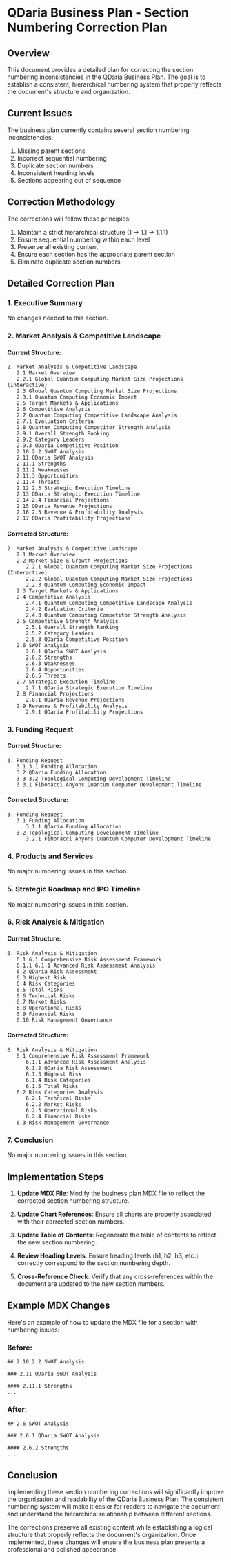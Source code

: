 # QDaria Business Plan - Section Numbering Correction Plan

## Overview

This document provides a detailed plan for correcting the section numbering inconsistencies in the QDaria Business Plan. The goal is to establish a consistent, hierarchical numbering system that properly reflects the document's structure and organization.

## Current Issues

The business plan currently contains several section numbering inconsistencies:

1. Missing parent sections
2. Incorrect sequential numbering
3. Duplicate section numbers
4. Inconsistent heading levels
5. Sections appearing out of sequence

## Correction Methodology

The corrections will follow these principles:

1. Maintain a strict hierarchical structure (1 → 1.1 → 1.1.1)
2. Ensure sequential numbering within each level
3. Preserve all existing content
4. Ensure each section has the appropriate parent section
5. Eliminate duplicate section numbers

## Detailed Correction Plan

### 1. Executive Summary

No changes needed to this section.

### 2. Market Analysis & Competitive Landscape

#### Current Structure:
```
2. Market Analysis & Competitive Landscape
   2.1 Market Overview
   2.2.1 Global Quantum Computing Market Size Projections (Interactive)
   2.3 Global Quantum Computing Market Size Projections
   2.3.1 Quantum Computing Economic Impact
   2.5 Target Markets & Applications
   2.6 Competitive Analysis
   2.7 Quantum Computing Competitive Landscape Analysis
   2.7.1 Evaluation Criteria
   2.8 Quantum Computing Competitor Strength Analysis
   2.9.1 Overall Strength Ranking
   2.9.2 Category Leaders
   2.9.3 QDaria Competitive Position
   2.10 2.2 SWOT Analysis
   2.11 QDaria SWOT Analysis
   2.11.1 Strengths
   2.11.2 Weaknesses
   2.11.3 Opportunities
   2.11.4 Threats
   2.12 2.3 Strategic Execution Timeline
   2.13 QDaria Strategic Execution Timeline
   2.14 2.4 Financial Projections
   2.15 QDaria Revenue Projections
   2.16 2.5 Revenue & Profitability Analysis
   2.17 QDaria Profitability Projections
```

#### Corrected Structure:
```
2. Market Analysis & Competitive Landscape
   2.1 Market Overview
   2.2 Market Size & Growth Projections
      2.2.1 Global Quantum Computing Market Size Projections (Interactive)
      2.2.2 Global Quantum Computing Market Size Projections
      2.2.3 Quantum Computing Economic Impact
   2.3 Target Markets & Applications
   2.4 Competitive Analysis
      2.4.1 Quantum Computing Competitive Landscape Analysis
      2.4.2 Evaluation Criteria
      2.4.3 Quantum Computing Competitor Strength Analysis
   2.5 Competitive Strength Analysis
      2.5.1 Overall Strength Ranking
      2.5.2 Category Leaders
      2.5.3 QDaria Competitive Position
   2.6 SWOT Analysis
      2.6.1 QDaria SWOT Analysis
      2.6.2 Strengths
      2.6.3 Weaknesses
      2.6.4 Opportunities
      2.6.5 Threats
   2.7 Strategic Execution Timeline
      2.7.1 QDaria Strategic Execution Timeline
   2.8 Financial Projections
      2.8.1 QDaria Revenue Projections
   2.9 Revenue & Profitability Analysis
      2.9.1 QDaria Profitability Projections
```

### 3. Funding Request

#### Current Structure:
```
3. Funding Request
   3.1 3.1 Funding Allocation
   3.2 QDaria Funding Allocation
   3.3 3.2 Topological Computing Development Timeline
   3.3.1 Fibonacci Anyons Quantum Computer Development Timeline
```

#### Corrected Structure:
```
3. Funding Request
   3.1 Funding Allocation
      3.1.1 QDaria Funding Allocation
   3.2 Topological Computing Development Timeline
      3.2.1 Fibonacci Anyons Quantum Computer Development Timeline
```

### 4. Products and Services

No major numbering issues in this section.

### 5. Strategic Roadmap and IPO Timeline

No major numbering issues in this section.

### 6. Risk Analysis & Mitigation

#### Current Structure:
```
6. Risk Analysis & Mitigation
   6.1 6.1 Comprehensive Risk Assessment Framework
   6.1.1 6.1.1 Advanced Risk Assessment Analysis
   6.2 QDaria Risk Assessment
   6.3 Highest Risk
   6.4 Risk Categories
   6.5 Total Risks
   6.6 Technical Risks
   6.7 Market Risks
   6.8 Operational Risks
   6.9 Financial Risks
   6.10 Risk Management Governance
```

#### Corrected Structure:
```
6. Risk Analysis & Mitigation
   6.1 Comprehensive Risk Assessment Framework
      6.1.1 Advanced Risk Assessment Analysis
      6.1.2 QDaria Risk Assessment
      6.1.3 Highest Risk
      6.1.4 Risk Categories
      6.1.5 Total Risks
   6.2 Risk Categories Analysis
      6.2.1 Technical Risks
      6.2.2 Market Risks
      6.2.3 Operational Risks
      6.2.4 Financial Risks
   6.3 Risk Management Governance
```

### 7. Conclusion

No major numbering issues in this section.

## Implementation Steps

1. **Update MDX File**: Modify the business plan MDX file to reflect the corrected section numbering structure.

2. **Update Chart References**: Ensure all charts are properly associated with their corrected section numbers.

3. **Update Table of Contents**: Regenerate the table of contents to reflect the new section numbering.

4. **Review Heading Levels**: Ensure heading levels (h1, h2, h3, etc.) correctly correspond to the section numbering depth.

5. **Cross-Reference Check**: Verify that any cross-references within the document are updated to the new section numbers.

## Example MDX Changes

Here's an example of how to update the MDX file for a section with numbering issues:

### Before:
```mdx
## 2.10 2.2 SWOT Analysis

### 2.11 QDaria SWOT Analysis

#### 2.11.1 Strengths
...
```

### After:
```mdx
## 2.6 SWOT Analysis

### 2.6.1 QDaria SWOT Analysis

#### 2.6.2 Strengths
...
```

## Conclusion

Implementing these section numbering corrections will significantly improve the organization and readability of the QDaria Business Plan. The consistent numbering system will make it easier for readers to navigate the document and understand the hierarchical relationship between different sections.

The corrections preserve all existing content while establishing a logical structure that properly reflects the document's organization. Once implemented, these changes will ensure the business plan presents a professional and polished appearance.
